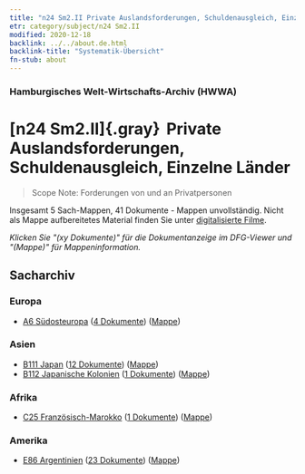 ```yaml
---
title: "n24 Sm2.II Private Auslandsforderungen, Schuldenausgleich, Einzelne Länder"
etr: category/subject/n24 Sm2.II
modified: 2020-12-18
backlink: ../../about.de.html
backlink-title: "Systematik-Übersicht"
fn-stub: about
---
```


### Hamburgisches Welt-Wirtschafts-Archiv (HWWA)
# [n24 Sm2.II]{.gray}&#8201; Private Auslandsforderungen, Schuldenausgleich, Einzelne Länder&#160; 


> Scope Note: Forderungen von und an Privatpersonen



Insgesamt 5 Sach-Mappen, 41 Dokumente - Mappen unvollständig.
Nicht als Mappe aufbereitetes Material finden Sie unter [digitalisierte Filme](/film/h1_sh).

_Klicken Sie "(xy Dokumente)" für die Dokumentanzeige im DFG-Viewer und "(Mappe)" für Mappeninformation._

## Sacharchiv




### Europa

- [A6 Südosteuropa](../../../geo/about.de.html#A6) (<a href="https://dfg-viewer.de/show/?tx_dlf[id]=https://pm20.zbw.eu/mets/sh/1409xx/140900/1453xx/145342/public.mets.de.xml" target="_blank">4 Dokumente</a>) ([Mappe](http://purl.org/pressemappe20/folder/sh/140900,145342))

### Asien

- [B111 Japan](../../../geo/about.de.html#B111) (<a href="https://dfg-viewer.de/show/?tx_dlf[id]=https://pm20.zbw.eu/mets/sh/1412xx/141272/1453xx/145342/public.mets.de.xml" target="_blank">12 Dokumente</a>) ([Mappe](http://purl.org/pressemappe20/folder/sh/141272,145342))
- [B112 Japanische Kolonien](../../../geo/about.de.html#B112) (<a href="https://dfg-viewer.de/show/?tx_dlf[id]=https://pm20.zbw.eu/mets/sh/1412xx/141273/1453xx/145342/public.mets.de.xml" target="_blank">1 Dokumente</a>) ([Mappe](http://purl.org/pressemappe20/folder/sh/141273,145342))

### Afrika

- [C25 Französisch-Marokko](../../../geo/about.de.html#C25) (<a href="https://dfg-viewer.de/show/?tx_dlf[id]=https://pm20.zbw.eu/mets/sh/1413xx/141358/1453xx/145342/public.mets.de.xml" target="_blank">1 Dokumente</a>) ([Mappe](http://purl.org/pressemappe20/folder/sh/141358,145342))

### Amerika

- [E86 Argentinien](../../../geo/about.de.html#E86) (<a href="https://dfg-viewer.de/show/?tx_dlf[id]=https://pm20.zbw.eu/mets/sh/1416xx/141692/1453xx/145342/public.mets.de.xml" target="_blank">23 Dokumente</a>) ([Mappe](http://purl.org/pressemappe20/folder/sh/141692,145342))


